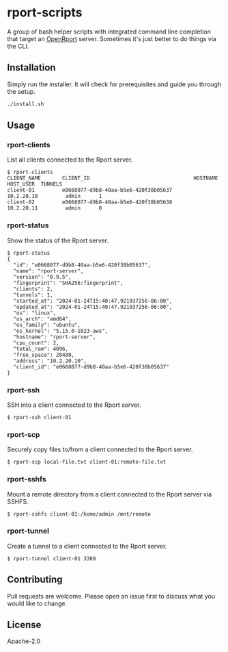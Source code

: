 # rport-scripts

A group of bash helper scripts with integrated command line completion that target an [OpenRport](https://oss.openrport.io) server. Sometimes it's just better to do things via the CLI.

## Installation

Simply run the installer. It will check for prerequisites and guide you through the setup.

```bash
./install.sh
```

## Usage

### rport-clients

List all clients connected to the Rport server.

```
$ rport-clients
CLIENT_NAME       CLIENT_ID                                  HOSTNAME           HOST_USER  TUNNELS
client-01         e0668077-d9b8-40aa-b5e6-420f38b05637        10.2.20.10         admin      1
client-02         e0668077-d9b8-40aa-b5e6-420f38b05638        10.2.20.11         admin      0
```

### rport-status

Show the status of the Rport server.

```
$ rport-status
{
  "id": "e0668077-d9b8-40aa-b5e6-420f38b05637",
  "name": "rport-server",
  "version": "0.9.5",
  "fingerprint": "SHA256:fingerprint",
  "clients": 2,
  "tunnels": 1,
  "started_at": "2024-01-24T15:40:47.921937256-06:00",
  "updated_at": "2024-01-24T15:40:47.921937256-06:00",
  "os": "linux",
  "os_arch": "amd64",
  "os_family": "ubuntu",
  "os_kernel": "5.15.0-1023-aws",
  "hostname": "rport-server",
  "cpu_count": 2,
  "total_ram": 4096,
  "free_space": 20480,
  "address": "10.2.20.10",
  "client_id": "e0668077-d9b8-40aa-b5e6-420f38b05637"
}
```

### rport-ssh

SSH into a client connected to the Rport server.

```
$ rport-ssh client-01
```

### rport-scp

Securely copy files to/from a client connected to the Rport server.

```
$ rport-scp local-file.txt client-01:remote-file.txt
```

### rport-sshfs

Mount a remote directory from a client connected to the Rport server via SSHFS.

```
$ rport-sshfs client-01:/home/admin /mnt/remote
```

### rport-tunnel

Create a tunnel to a client connected to the Rport server.

```
$ rport-tunnel client-01 3389
```

## Contributing

Pull requests are welcome. Please open an issue first to discuss what you would like to change.

## License

Apache-2.0
